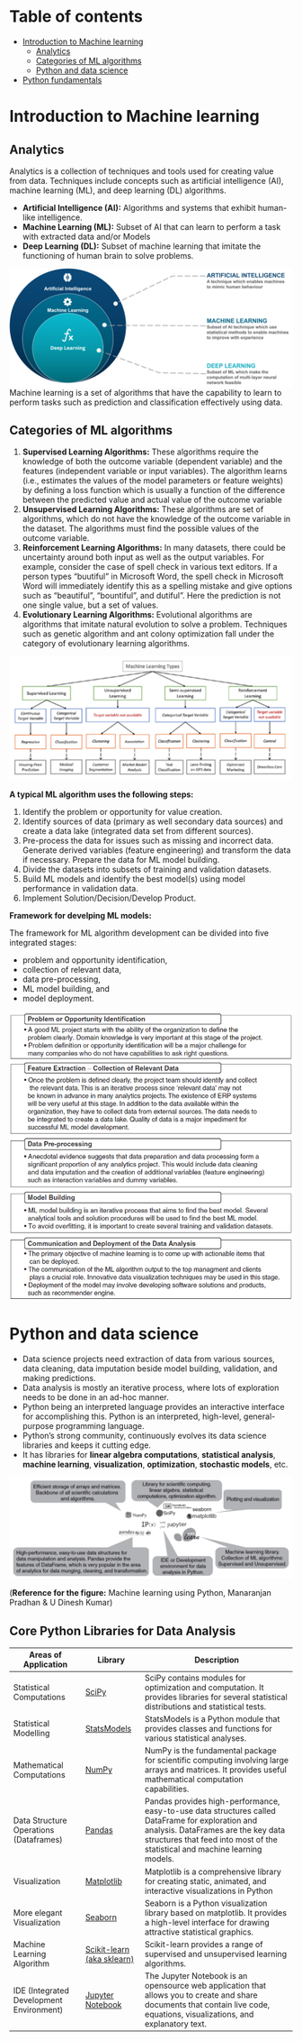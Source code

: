 # Table of contents
<!--ts-->
   * [Introduction to Machine learning](#introduction-to-machine-learning)
      * [Analytics](#analytics)
      * [Categories of ML algorithms](#categories-of-ml-algorithms)
      * [Python and data science](#python-and-data-science)
   * [Python fundamentals](#python-fundamentals)
<!--te-->

# Introduction to Machine learning

## Analytics
Analytics is a collection of techniques and tools used for creating value from data. Techniques include concepts such as artificial intelligence (AI), machine learning (ML), and deep learning (DL) algorithms.

- **Artificial Intelligence (AI):** Algorithms and systems that exhibit human-like intelligence.
- **Machine Learning (ML):** Subset of AI that can learn to perform a task with extracted data and/or
Models
- **Deep Learning (DL):** Subset of machine learning that imitate the functioning of human brain to solve problems.

<img src="AI-vs-ML-vs-Deep-Learning.png"     alt="Markdown Monster icon"     style="float: left; margin-right: 10px;" />


Machine learning is a set of algorithms that have the capability to learn to perform tasks such as prediction and classification effectively using data.


## Categories of ML algorithms
1. **Supervised Learning Algorithms:** These algorithms require the knowledge of both the outcome variable (dependent variable) and the features (independent variable or input variables). The algorithm learns (i.e., estimates the values of the model parameters or feature weights) by defining a loss function which is usually a function of the difference between the predicted value and actual value of the outcome variable
2.	**Unsupervised Learning Algorithms:** These algorithms are set of algorithms, which do not have the knowledge of the outcome variable in the dataset. The algorithms must find the possible values of the outcome variable.
3.	**Reinforcement Learning Algorithms:** In many datasets, there could be uncertainty around
both input as well as the output variables. For example, consider the case of spell check in various text editors. If a person types “buutiful” in Microsoft Word, the spell check in Microsoft Word will immediately identify this as a spelling mistake and give options such as “beautiful”, “bountiful”, and dutiful”. Here the prediction is not one single value, but a set of values.
4.	**Evolutionary Learning Algorithms:** Evolutional algorithms are algorithms that imitate natural evolution to solve a problem. Techniques such as genetic algorithm and ant colony optimization fall under the category of evolutionary learning algorithms.

<img src="category1.png" alt= "MArkdown Monster icon" style= "float: center; margin-right: 10px;"/>


**A typical ML algorithm uses the following steps:**
1. Identify the problem or opportunity for value creation.
2. Identify sources of data (primary as well secondary data sources) and create a data lake
(integrated data set from different sources).
3. Pre-process the data for issues such as missing and incorrect data. Generate derived variables
(feature engineering) and transform the data if necessary. Prepare the data for ML model building.
4. Divide the datasets into subsets of training and validation datasets.
5. Build ML models and identify the best model(s) using model performance in validation data.
6. Implement Solution/Decision/Develop Product.

**Framework for develping ML models:**

The framework for ML algorithm development can be divided into five integrated stages:
- problem and opportunity identification, 
- collection of relevant data, 
- data pre-processing, 
- ML model building, and 
- model deployment.

<img src="frameworkML.png" alt= "MArkdown Monster icon" style= "float: center; margin-right: 10px;"/>

# **Python and data science** 
* Data science projects need extraction of data from various sources, data cleaning, data imputation beside model building, validation, and making predictions. 
* Data analysis is mostly an iterative process, where lots of exploration needs to be done in an ad-hoc manner. 
* Python being an interpreted language provides an interactive interface for accomplishing this. Python is an interpreted, high-level, general-purpose programming language. 
* Python’s strong community, continuously evolves its data science libraries and keeps it cutting edge.
* It has libraries for **linear algebra computations**, **statistical analysis**, **machine learning**, **visualization**, **optimization**, **stochastic models**, etc.

<img src="python-libraries.png" alt= "MArkdown Monster icon" style= "float: center; margin-right: 10px;"/>

(**Reference for the figure:** Machine learning using Python, Manaranjan Pradhan & U Dinesh Kumar)

## Core Python Libraries for Data Analysis

| Areas of Application | Library | Description | 
|----------------------|---------|-------------|
| Statistical Computations | [SciPy](www.scipy.org) | SciPy contains modules for optimization and computation. It provides libraries for several statistical distributions and statistical tests. |
| Statistical Modelling | [StatsModels](www.statsmodels.org/stable/index.html) | StatsModels is a Python module that provides classes and functions for various statistical analyses. | 
| Mathematical Computations | [NumPy](www.numpy.org)| NumPy is the fundamental package for scientific computing involving large arrays and matrices. It provides useful mathematical computation capabilities. |
| Data Structure Operations (Dataframes) | [Pandas](https://pandas.pydata.org/) | Pandas provides high-performance, easy-to-use data structures called DataFrame for exploration and analysis. DataFrames are the key data structures that feed into most of the statistical and machine learning models. |
| Visualization | [Matplotlib](https://matplotlib.org/)| Matplotlib is a comprehensive library for creating static, animated, and interactive visualizations in Python|
| More elegant Visualization | [Seaborn](https://seaborn.pydata.org/) | Seaborn is a Python visualization library based on matplotlib. It provides a high-level interface for drawing attractive statistical graphics. |
| Machine Learning Algorithm | [Scikit-learn (aka sklearn)](https://scikit-learn.org/stable/) | Scikit-learn provides a range of supervised and unsupervised learning algorithms. |
| IDE (Integrated Development Environment) | [Jupyter Notebook](jupyter.org) | The Jupyter Notebook is an opensource web application that allows you to create and share documents that contain live code, equations, visualizations, and explanatory text.|

# 
